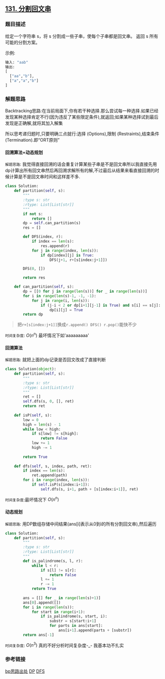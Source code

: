 ## [131. 分割回文串](https://leetcode-cn.com/problems/palindrome-partitioning/description/)

### 题目描述

给定一个字符串 s，将 s 分割成一些子串，使每个子串都是回文串。
返回 s 所有可能的分割方案。

示例:
```python
输入: "aab"
输出:
[
  ["aa","b"],
  ["a","a","b"]
]
```

### 解题思路

Backtracking思路:在当前局面下,你有若干种选择.那么尝试每一种选择.如果已经发现某种选择肯定不行(因为违反了某些限定条件),就返回;如果某种选择试到最后发现是正确解,就将其加入解集

所以思考递归题时,只要明确三点就行:选择 (Options),限制 (Restraints),结束条件 (Termination).即“ORT原则”

#### 回溯算法+动态规划

`解题思路`: 我觉得直接回溯的话会重复计算某些子串是不是回文串所以我直接先用dp计算出所有回文串然后再回溯求解所有的解,不过最后从结果来看直接回溯的时候计算是不是回文串时间和这样差不多.

```python
class Solution:
    def partition(self, s):
        """
        :type s: str
        :rtype: List[List[str]]
        """
        if not s:
            return []
        dp = self.can_partition(s)
        res = []

        def DFS(index, r):
            if index == len(s):
                res.append(r)
            for j in range(index, len(s)):
                if dp[index][j] is True:
                    DFS(j+1, r+[s[index:j+1]])

        DFS(0, [])

        return res

    def can_partition(self, s):
        dp = [[0 for j in range(len(s))] for _ in range(len(s))]
        for i in range(len(s)-1, -1, -1):
            for j in range(i, len(s)):
                if (j-i < 2 or dp[i+1][j-1] is True) and s[i] == s[j]:
                    dp[i][j] = True
        return dp
```

> 把`r+[s[index:j+1]]`换成`r.append() DFS() r.pop()`能快不少

`时间复杂度`: $O(n^{n})$ 最坏情况下如'aaaaaaaaa'

#### 回溯算法

`解题思路`: 就把上面的dp记录是否回文改成了直接判断

```python
class Solution(object):
    def partition(self, s):
        """
        :type s: str
        :rtype: List[List[str]]
        """
        ret = []
        self.dfs(s, 0, [], ret)
        return ret
    
    def isP(self, s):
        low = 0
        high = len(s) - 1
        while low < high:
            if s[low] != s[high]:
                return False
            low += 1
            high -= 1
            
        return True
    
    def dfs(self, s, index, path, ret):
        if index == len(s):
            ret.append(path)
        for i in range(index, len(s)):
            if self.isP(s[index:i+1]):
                self.dfs(s, i+1, path + [s[index:i+1]], ret)
```

`时间复杂度`:最坏情况下 $O(n^{n})$ 

#### 动态规划

`解题思路`:  用DP数组存储中间结果(ans[i]表示从0到i的所有分割回文串),然后遍历

```python
class Solution:
    def partition(self, s):
        """
        :type s: str
        :rtype: List[List[str]]
        """
        def is_palindrome(s, l, r):
            while l < r:
                if s[l] != s[r]:
                    return False
                l += 1
                r -= 1
            return True
            
        ans = [[] for _ in range(len(s)+1)]
        ans[0].append([])
        for i in range(len(s)):
            for start in range(i+1):
                if is_palindrome(s, start, i):
                    substr = s[start:i+1]
                    for parts in ans[start]:
                        ans[i+1].append(parts + [substr])
        return ans[-1]
```

`时间复杂度`: $O(n^{3})$ 真的不好分析时间复杂度-_- 我基本功不扎实

### 参考链接

[bp思路出处](https://github.com/apachecn/awesome-algorithm/blob/0491de19b98b42864d6f9f9a9eacf0b6291ccf61/docs/Leetcode_Solutions/Python/022._generate_parentheses.md) 
[DP](https://leetcode.com/problems/palindrome-partitioning/discuss/187586/Short-and-clean-python-solution-beating-98-solutions) 
[DFS](https://leetcode.com/problems/palindrome-partitioning/discuss/190627/Simple-Python-DFS) 